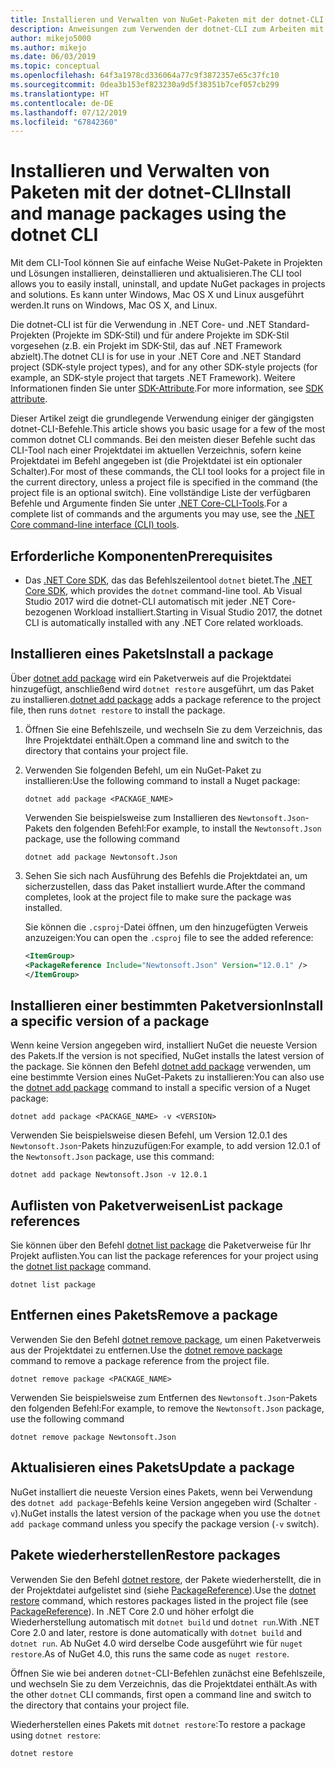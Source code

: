 ```yaml
---
title: Installieren und Verwalten von NuGet-Paketen mit der dotnet-CLI
description: Anweisungen zum Verwenden der dotnet-CLI zum Arbeiten mit NuGet-Paketen.
author: mikejo5000
ms.author: mikejo
ms.date: 06/03/2019
ms.topic: conceptual
ms.openlocfilehash: 64f3a1978cd336064a77c9f3872357e65c37fc10
ms.sourcegitcommit: 0dea3b153ef823230a9d5f38351b7cef057cb299
ms.translationtype: HT
ms.contentlocale: de-DE
ms.lasthandoff: 07/12/2019
ms.locfileid: "67842360"
---
```

# <a name="install-and-manage-packages-using-the-dotnet-cli"></a><span data-ttu-id="50f9c-103">Installieren und Verwalten von Paketen mit der dotnet-CLI</span><span class="sxs-lookup"><span data-stu-id="50f9c-103">Install and manage packages using the dotnet CLI</span></span>

<span data-ttu-id="50f9c-104">Mit dem CLI-Tool können Sie auf einfache Weise NuGet-Pakete in Projekten und Lösungen installieren, deinstallieren und aktualisieren.</span><span class="sxs-lookup"><span data-stu-id="50f9c-104">The CLI tool allows you to easily install, uninstall, and update NuGet packages in projects and solutions.</span></span> <span data-ttu-id="50f9c-105">Es kann unter Windows, Mac OS X und Linux ausgeführt werden.</span><span class="sxs-lookup"><span data-stu-id="50f9c-105">It runs on Windows, Mac OS X, and Linux.</span></span>

<span data-ttu-id="50f9c-106">Die dotnet-CLI ist für die Verwendung in .NET Core- und .NET Standard-Projekten (Projekte im SDK-Stil) und für andere Projekte im SDK-Stil vorgesehen (z.B. ein Projekt im SDK-Stil, das auf .NET Framework abzielt).</span><span class="sxs-lookup"><span data-stu-id="50f9c-106">The dotnet CLI is for use in your .NET Core and .NET Standard project (SDK-style project types), and for any other SDK-style projects (for example, an SDK-style project that targets .NET Framework).</span></span> <span data-ttu-id="50f9c-107">Weitere Informationen finden Sie unter [SDK-Attribute](/dotnet/core/tools/csproj#additions).</span><span class="sxs-lookup"><span data-stu-id="50f9c-107">For more information, see [SDK attribute](/dotnet/core/tools/csproj#additions).</span></span>

<span data-ttu-id="50f9c-108">Dieser Artikel zeigt die grundlegende Verwendung einiger der gängigsten dotnet-CLI-Befehle.</span><span class="sxs-lookup"><span data-stu-id="50f9c-108">This article shows you basic usage for a few of the most common dotnet CLI commands.</span></span> <span data-ttu-id="50f9c-109">Bei den meisten dieser Befehle sucht das CLI-Tool nach einer Projektdatei im aktuellen Verzeichnis, sofern keine Projektdatei im Befehl angegeben ist (die Projektdatei ist ein optionaler Schalter).</span><span class="sxs-lookup"><span data-stu-id="50f9c-109">For most of these commands, the CLI tool looks for a project file in the current directory, unless a project file is specified in the command (the project file is an optional switch).</span></span> <span data-ttu-id="50f9c-110">Eine vollständige Liste der verfügbaren Befehle und Argumente finden Sie unter [.NET Core-CLI-Tools](../tools/dotnet-commands.md).</span><span class="sxs-lookup"><span data-stu-id="50f9c-110">For a complete list of commands and the arguments you may use, see the [.NET Core command-line interface (CLI) tools](../tools/dotnet-commands.md).</span></span>

## <a name="prerequisites"></a><span data-ttu-id="50f9c-111">Erforderliche Komponenten</span><span class="sxs-lookup"><span data-stu-id="50f9c-111">Prerequisites</span></span>

- <span data-ttu-id="50f9c-112">Das [.NET Core SDK](https://www.microsoft.com/net/download/), das das Befehlszeilentool `dotnet` bietet.</span><span class="sxs-lookup"><span data-stu-id="50f9c-112">The [.NET Core SDK](https://www.microsoft.com/net/download/), which provides the `dotnet` command-line tool.</span></span> <span data-ttu-id="50f9c-113">Ab Visual Studio 2017 wird die dotnet-CLI automatisch mit jeder .NET Core-bezogenen Workload installiert.</span><span class="sxs-lookup"><span data-stu-id="50f9c-113">Starting in Visual Studio 2017, the dotnet CLI is automatically installed with any .NET Core related workloads.</span></span>

## <a name="install-a-package"></a><span data-ttu-id="50f9c-114">Installieren eines Pakets</span><span class="sxs-lookup"><span data-stu-id="50f9c-114">Install a package</span></span>

<span data-ttu-id="50f9c-115">Über [dotnet add package](/dotnet/core/tools/dotnet-add-package?tabs=netcore2x) wird ein Paketverweis auf die Projektdatei hinzugefügt, anschließend wird `dotnet restore` ausgeführt, um das Paket zu installieren.</span><span class="sxs-lookup"><span data-stu-id="50f9c-115">[dotnet add package](/dotnet/core/tools/dotnet-add-package?tabs=netcore2x) adds a package reference to the project file, then runs `dotnet restore` to install the package.</span></span>

1. <span data-ttu-id="50f9c-116">Öffnen Sie eine Befehlszeile, und wechseln Sie zu dem Verzeichnis, das Ihre Projektdatei enthält.</span><span class="sxs-lookup"><span data-stu-id="50f9c-116">Open a command line and switch to the directory that contains your project file.</span></span>

2. <span data-ttu-id="50f9c-117">Verwenden Sie folgenden Befehl, um ein NuGet-Paket zu installieren:</span><span class="sxs-lookup"><span data-stu-id="50f9c-117">Use the following command to install a Nuget package:</span></span>

    ```cli
    dotnet add package <PACKAGE_NAME>
    ```

    <span data-ttu-id="50f9c-118">Verwenden Sie beispielsweise zum Installieren des `Newtonsoft.Json`-Pakets den folgenden Befehl:</span><span class="sxs-lookup"><span data-stu-id="50f9c-118">For example, to install the `Newtonsoft.Json` package, use the following command</span></span>

    ```cli
    dotnet add package Newtonsoft.Json
    ```

3. <span data-ttu-id="50f9c-119">Sehen Sie sich nach Ausführung des Befehls die Projektdatei an, um sicherzustellen, dass das Paket installiert wurde.</span><span class="sxs-lookup"><span data-stu-id="50f9c-119">After the command completes, look at the project file to make sure the package was installed.</span></span>

   <span data-ttu-id="50f9c-120">Sie können die `.csproj`-Datei öffnen, um den hinzugefügten Verweis anzuzeigen:</span><span class="sxs-lookup"><span data-stu-id="50f9c-120">You can open the `.csproj` file to see the added reference:</span></span>

    ```xml
   <ItemGroup>
    <PackageReference Include="Newtonsoft.Json" Version="12.0.1" />
   </ItemGroup>
    ```

## <a name="install-a-specific-version-of-a-package"></a><span data-ttu-id="50f9c-121">Installieren einer bestimmten Paketversion</span><span class="sxs-lookup"><span data-stu-id="50f9c-121">Install a specific version of a package</span></span>

<span data-ttu-id="50f9c-122">Wenn keine Version angegeben wird, installiert NuGet die neueste Version des Pakets.</span><span class="sxs-lookup"><span data-stu-id="50f9c-122">If the version is not specified, NuGet installs the latest version of the package.</span></span> <span data-ttu-id="50f9c-123">Sie können den Befehl [dotnet add package](/dotnet/core/tools/dotnet-add-package?tabs=netcore2x) verwenden, um eine bestimmte Version eines NuGet-Pakets zu installieren:</span><span class="sxs-lookup"><span data-stu-id="50f9c-123">You can also use the [dotnet add package](/dotnet/core/tools/dotnet-add-package?tabs=netcore2x) command to install a specific version of a Nuget package:</span></span>

```cli
dotnet add package <PACKAGE_NAME> -v <VERSION>
```

<span data-ttu-id="50f9c-124">Verwenden Sie beispielsweise diesen Befehl, um Version 12.0.1 des `Newtonsoft.Json`-Pakets hinzuzufügen:</span><span class="sxs-lookup"><span data-stu-id="50f9c-124">For example, to add version 12.0.1 of the `Newtonsoft.Json` package, use this command:</span></span>

```cli
dotnet add package Newtonsoft.Json -v 12.0.1
```

## <a name="list-package-references"></a><span data-ttu-id="50f9c-125">Auflisten von Paketverweisen</span><span class="sxs-lookup"><span data-stu-id="50f9c-125">List package references</span></span>

<span data-ttu-id="50f9c-126">Sie können über den Befehl [dotnet list package](/dotnet/core/tools/dotnet-list-package?tabs=netcore2x) die Paketverweise für Ihr Projekt auflisten.</span><span class="sxs-lookup"><span data-stu-id="50f9c-126">You can list the package references for your project using the [dotnet list package](/dotnet/core/tools/dotnet-list-package?tabs=netcore2x) command.</span></span>

```cli
dotnet list package
```

## <a name="remove-a-package"></a><span data-ttu-id="50f9c-127">Entfernen eines Pakets</span><span class="sxs-lookup"><span data-stu-id="50f9c-127">Remove a package</span></span>

<span data-ttu-id="50f9c-128">Verwenden Sie den Befehl [dotnet remove package](/dotnet/core/tools/dotnet-remove-package?tabs=netcore2x), um einen Paketverweis aus der Projektdatei zu entfernen.</span><span class="sxs-lookup"><span data-stu-id="50f9c-128">Use the [dotnet remove package](/dotnet/core/tools/dotnet-remove-package?tabs=netcore2x) command to remove a package reference from the project file.</span></span>

```cli
dotnet remove package <PACKAGE_NAME>
```

<span data-ttu-id="50f9c-129">Verwenden Sie beispielsweise zum Entfernen des `Newtonsoft.Json`-Pakets den folgenden Befehl:</span><span class="sxs-lookup"><span data-stu-id="50f9c-129">For example, to remove the `Newtonsoft.Json` package, use the following command</span></span>

```cli
dotnet remove package Newtonsoft.Json
```

## <a name="update-a-package"></a><span data-ttu-id="50f9c-130">Aktualisieren eines Pakets</span><span class="sxs-lookup"><span data-stu-id="50f9c-130">Update a package</span></span>

<span data-ttu-id="50f9c-131">NuGet installiert die neueste Version eines Pakets, wenn bei Verwendung des `dotnet add package`-Befehls keine Version angegeben wird (Schalter `-v`).</span><span class="sxs-lookup"><span data-stu-id="50f9c-131">NuGet installs the latest version of the package when you use the `dotnet add package` command unless you specify the package version (`-v` switch).</span></span>

## <a name="restore-packages"></a><span data-ttu-id="50f9c-132">Pakete wiederherstellen</span><span class="sxs-lookup"><span data-stu-id="50f9c-132">Restore packages</span></span>

<span data-ttu-id="50f9c-133">Verwenden Sie den Befehl [dotnet restore](/dotnet/core/tools/dotnet-restore?tabs=netcore2x), der Pakete wiederherstellt, die in der Projektdatei aufgelistet sind (siehe [PackageReference](../consume-packages/package-references-in-project-files.md)).</span><span class="sxs-lookup"><span data-stu-id="50f9c-133">Use the [dotnet restore](/dotnet/core/tools/dotnet-restore?tabs=netcore2x) command, which restores packages listed in the project file (see [PackageReference](../consume-packages/package-references-in-project-files.md)).</span></span> <span data-ttu-id="50f9c-134">In .NET Core 2.0 und höher erfolgt die Wiederherstellung automatisch mit `dotnet build` und `dotnet run`.</span><span class="sxs-lookup"><span data-stu-id="50f9c-134">With .NET Core 2.0 and later, restore is done automatically with `dotnet build` and `dotnet run`.</span></span> <span data-ttu-id="50f9c-135">Ab NuGet 4.0 wird derselbe Code ausgeführt wie für `nuget restore`.</span><span class="sxs-lookup"><span data-stu-id="50f9c-135">As of NuGet 4.0, this runs the same code as `nuget restore`.</span></span>

<span data-ttu-id="50f9c-136">Öffnen Sie wie bei anderen `dotnet`-CLI-Befehlen zunächst eine Befehlszeile, und wechseln Sie zu dem Verzeichnis, das die Projektdatei enthält.</span><span class="sxs-lookup"><span data-stu-id="50f9c-136">As with the other `dotnet` CLI commands, first open a command line and switch to the directory that contains your project file.</span></span>

<span data-ttu-id="50f9c-137">Wiederherstellen eines Pakets mit `dotnet restore`:</span><span class="sxs-lookup"><span data-stu-id="50f9c-137">To restore a package using `dotnet restore`:</span></span>

```cli
dotnet restore 
```

